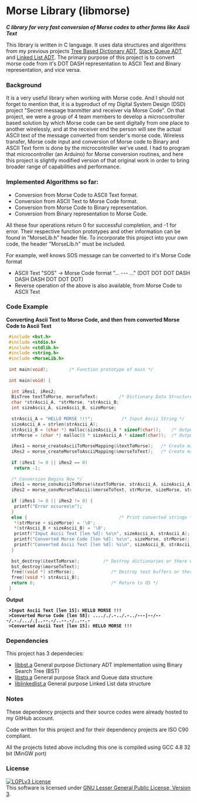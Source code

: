# Morse Library (libmorse)
<b><i>C library for very fast conversion of Morse codes to other forms like Ascii Text</i></b>

This library is written in C language. It uses data structures and algorithms from my previous projects <a href="https://github.com/AKD92/Tree-Based-Dictionary-ADT">Tree Based Dictionary ADT</a>, <a href="https://github.com/AKD92/Stack-Queue-ADT">Stack Queue ADT</a> and <a href="https://github.com/AKD92/Linked-List-ADT">Linked List ADT</a>. The primary purpose of this project is to convert morse code from it's DOT DASH representation to ASCII Text and Binary representation, and vice versa.

### Background
It is a very useful library when working with Morse code. And I should not forget to mention that, it is a byproduct of my Digital System Design (DSD) project "Secret message tranmitter and receiver via Morse Code". On that project, we were a group of 4 team members to develop a microcontroller based solution by which Morse code can be sent digitally from one place to another wirelessly, and at the receiver end the person will see the actual ASCII text of the message converted from sender's morse code. Wireless transfer, Morse code input and conversion of Morse code to Binary and ASCII Text form is done by the microcontroller we've used. I had to program that microcontroller (an Arduino) for Morse conversion routines, and here this project is slightly modified version of that original work in order to bring broader range of capabilities and performance.

### Implemented Algorithms so far:
  * Conversion from Morse Code to ASCII Text format.
  * Conversion from ASCII Text to Morse Code format.
  * Conversion from Morse Code to Binary representation.
  * Conversion from Binary representation to Morse Code.

All these four operations return 0 for successful completion, and -1 for error. Their respective function prototypes and other information can be found in "MorseLib.h" header file. To incorporate this project into your own code, the header "MorseLib.h" must be included.

For example, well knows SOS message can be converted to it's Morse Code format
  * ASCII Text "SOS"		->		Morse Code format "... --- ..." (DOT DOT DOT DASH DASH DASH DOT DOT DOT)
  * Reverse operation of the above is also available, from Morse Code to ASCII Text

### Code Example
**Converting Ascii Text to Morse Code, and then from converted Morse Code to Ascii Text**
```C
 #include <bst.h>
 #include <stdio.h>
 #include <stdlib.h>
 #include <string.h>
 #include <MorseLib.h>
 
 int main(void);        /* Function prototype of main */
 
 int main(void) {
 
  int iRes1, iRes2;
  BisTree textToMorse, morseToText;        /* Dictionary Data Structures needed for conversions */
  char *strAscii_A, *strMorse, *strAscii_B;
  int sizeAscii_A, sizeAscii_B, sizeMorse;
  
  strAscii_A = "HELLO MORSE !!!";           /* Input Ascii String */
  sizeAscii_A = strlen(strAscii_A);
  strAscii_B = (char *) malloc(sizeAscii_A * sizeof(char));    /* Output Ascii String */
  strMorse = (char *) malloc(8 * sizeAscii_A * sizeof(char));  /* Output Morse Code String */
  
  iRes1 = morse_createAsciiToMorseMapping(&textToMorse);   /* Create mapping for Morse To Ascii conversion */
  iRes2 = morse_createMorseToAsciiMapping(&morseToText);   /* Create mapping for Ascii To Morse conversion */
  
  if (iRes1 != 0 || iRes2 == 0)
   return -1;
  
  /* Conversion Begins Now */
  iRes1 = morse_convAsciiToMorse(&textToMorse, strAscii_A, sizeAscii_A, strMorse, &sizeMorse);
  iRes2 = morse_convMorseToAscii(&morseToText, strMorse, sizeMorse, strAscii_B, &sizeAscii_B);
  
  if (iRes1 != 0 || iRes2 != 0) {
   printf("Error occures\n");
  }
  else {                                   /* Print converted strings */
   *(strMorse + sizeMorse) = '\0';
   *(strAscii_B + sizeAscii_B) = '\0';
   printf("Input Ascii Text [len %d]: %s\n", sizeAscii_A, strAscii_A);
   printf("Converted Morse Code [len %d]: %s\n", sizeMorse, strMorse);
   printf("Converted Ascii Text [len %d]: %s\n", sizeAscii_B, strAscii_B);
  }
  
  bst_destroy(&textToMorse);         /* Destroy dictionaries or there will be memory leak */
  bst_destroy(&morseToText);
  free((void *) strMorse);              /* Destroy text buffers or there will be memory leak */
  free((void *) strAscii_B);
  return 0;                             /* Return to OS */
 }
 ```
 
 <b>Output</b>
 <pre><code> <b>>Input Ascii Text [len 15]: HELLO MORSE !!!</b>
 <b>>Converted Morse Code [len 58]: ...././.-../.-../---|--/---/.-./.../.|..--.-/..--.-/..--.-</b>
 <b>>Converted Ascii Text [len 15]: HELLO MORSE !!!</b></code></pre>

### Dependencies
This project has 3 dependecies:
  * <a href="https://github.com/AKD92/Tree-Based-Dictionary-ADT">libbst.a</a>						General purpose Dictionary ADT implementation using Binary Search Tree (BST)
  * <a href="https://github.com/AKD92/Stack-Queue-ADT">libstq.a</a>			General purpose Stack and Queue data structure
  * <a href="https://github.com/AKD92/Linked-List-ADT">liblinkedlist.a</a>			General purpose Linked List data structure

### Notes
These dependency projects and their source codes were already hosted to my GitHub account.

Code written for this project and for their dependency projects are ISO C90 compliant.

All the projects listed above including this one is compiled using GCC 4.8 32 bit (MinGW port)

### License
<a rel="license" href="http://www.gnu.org/licenses/lgpl-3.0-standalone.html"><img alt="LGPLv3 License" style="border-width:0" src="http://www.gnu.org/graphics/lgplv3-147x51.png" /></a><br />This software is licensed under <a rel="license" href="http://www.gnu.org/licenses/lgpl-3.0-standalone.html">GNU Lesser General Public License, Version 3</a>.
